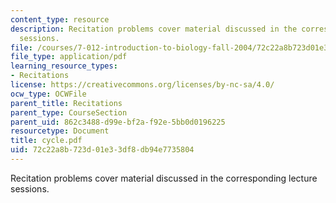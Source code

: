 ```yaml
---
content_type: resource
description: Recitation problems cover material discussed in the corresponding lecture
  sessions.
file: /courses/7-012-introduction-to-biology-fall-2004/72c22a8b723d01e33df8db94e7735804_cycle.pdf
file_type: application/pdf
learning_resource_types:
- Recitations
license: https://creativecommons.org/licenses/by-nc-sa/4.0/
ocw_type: OCWFile
parent_title: Recitations
parent_type: CourseSection
parent_uid: 862c3488-d99e-bf2a-f92e-5bb0d0196225
resourcetype: Document
title: cycle.pdf
uid: 72c22a8b-723d-01e3-3df8-db94e7735804
---
```

Recitation problems cover material discussed in the corresponding lecture sessions.